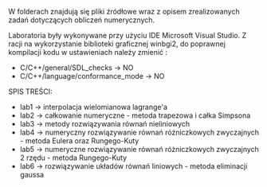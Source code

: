 W folderach znajdują się pliki źródłowe wraz z opisem zrealizowanych zadań dotyczących obliczeń numerycznych. 

Laboratoria były wykonywane przy użyciu IDE Microsoft Visual Studio. Z racji na wykorzystanie biblioteki graficznej winbgi2, do poprawnej kompilacji kodu w ustawieniach należy zmienić :
- C/C++/general/SDL_checks -> NO
- C/C++/language/conformance_mode -> NO

SPIS TREŚCI:
 - lab1 -> interpolacja wielomianowa lagrange'a
 - lab2 -> całkowanie numeryczne - metoda trapezowa i całka Simpsona
 - lab3 -> metody rozwiązywania równań nieliniowych
 - lab4 -> numeryczny rozwiązywanie równań różniczkowych zwyczajnych - metoda Eulera oraz Rungego-Kuty
 - lab5 -> numeryczne rozwiązywanie równań różniczkowych zwyczajnych 2 rzędu - metoda Rungego-Kuty
 - lab6 -> rozwiązywanie układów równań liniowych - metoda eliminacji gaussa

